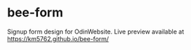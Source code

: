 # bee-form

Signup form design for OdinWebsite. Live preview available at
https://km5762.github.io/bee-form/
